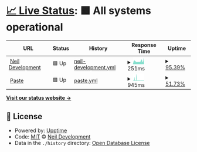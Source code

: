 # [📈 Live Status](https://NeilDevelopment.github.io/status): <!--live status--> **🟩 All systems operational**

<!--start: status pages-->
<!-- This summary is generated by Upptime (https://github.com/upptime/upptime) -->
<!-- Do not edit this manually, your changes will be overwritten -->
<!-- prettier-ignore -->
| URL | Status | History | Response Time | Uptime |
| --- | ------ | ------- | ------------- | ------ |
| <img alt="" src="https://favicons.githubusercontent.com/neildevelopment.xyz" height="13"> [Neil Development](https://neildevelopment.xyz) | 🟩 Up | [neil-development.yml](https://github.com/NeilDevelopment/status/commits/HEAD/history/neil-development.yml) | <details><summary><img alt="Response time graph" src="./graphs/neil-development/response-time-week.png" height="20"> 251ms</summary><br><a href="https://NeilDevelopment.github.io/status/history/neil-development"><img alt="Response time 230" src="https://img.shields.io/endpoint?url=https%3A%2F%2Fraw.githubusercontent.com%2FNeilDevelopment%2Fstatus%2FHEAD%2Fapi%2Fneil-development%2Fresponse-time.json"></a><br><a href="https://NeilDevelopment.github.io/status/history/neil-development"><img alt="24-hour response time 509" src="https://img.shields.io/endpoint?url=https%3A%2F%2Fraw.githubusercontent.com%2FNeilDevelopment%2Fstatus%2FHEAD%2Fapi%2Fneil-development%2Fresponse-time-day.json"></a><br><a href="https://NeilDevelopment.github.io/status/history/neil-development"><img alt="7-day response time 251" src="https://img.shields.io/endpoint?url=https%3A%2F%2Fraw.githubusercontent.com%2FNeilDevelopment%2Fstatus%2FHEAD%2Fapi%2Fneil-development%2Fresponse-time-week.json"></a><br><a href="https://NeilDevelopment.github.io/status/history/neil-development"><img alt="30-day response time 230" src="https://img.shields.io/endpoint?url=https%3A%2F%2Fraw.githubusercontent.com%2FNeilDevelopment%2Fstatus%2FHEAD%2Fapi%2Fneil-development%2Fresponse-time-month.json"></a><br><a href="https://NeilDevelopment.github.io/status/history/neil-development"><img alt="1-year response time 230" src="https://img.shields.io/endpoint?url=https%3A%2F%2Fraw.githubusercontent.com%2FNeilDevelopment%2Fstatus%2FHEAD%2Fapi%2Fneil-development%2Fresponse-time-year.json"></a></details> | <details><summary><a href="https://NeilDevelopment.github.io/status/history/neil-development">95.39%</a></summary><a href="https://NeilDevelopment.github.io/status/history/neil-development"><img alt="All-time uptime 97.42%" src="https://img.shields.io/endpoint?url=https%3A%2F%2Fraw.githubusercontent.com%2FNeilDevelopment%2Fstatus%2FHEAD%2Fapi%2Fneil-development%2Fuptime.json"></a><br><a href="https://NeilDevelopment.github.io/status/history/neil-development"><img alt="24-hour uptime 100.00%" src="https://img.shields.io/endpoint?url=https%3A%2F%2Fraw.githubusercontent.com%2FNeilDevelopment%2Fstatus%2FHEAD%2Fapi%2Fneil-development%2Fuptime-day.json"></a><br><a href="https://NeilDevelopment.github.io/status/history/neil-development"><img alt="7-day uptime 95.39%" src="https://img.shields.io/endpoint?url=https%3A%2F%2Fraw.githubusercontent.com%2FNeilDevelopment%2Fstatus%2FHEAD%2Fapi%2Fneil-development%2Fuptime-week.json"></a><br><a href="https://NeilDevelopment.github.io/status/history/neil-development"><img alt="30-day uptime 97.42%" src="https://img.shields.io/endpoint?url=https%3A%2F%2Fraw.githubusercontent.com%2FNeilDevelopment%2Fstatus%2FHEAD%2Fapi%2Fneil-development%2Fuptime-month.json"></a><br><a href="https://NeilDevelopment.github.io/status/history/neil-development"><img alt="1-year uptime 97.42%" src="https://img.shields.io/endpoint?url=https%3A%2F%2Fraw.githubusercontent.com%2FNeilDevelopment%2Fstatus%2FHEAD%2Fapi%2Fneil-development%2Fuptime-year.json"></a></details>
| <img alt="" src="https://favicons.githubusercontent.com/paste.neildevelopment.xyz" height="13"> [Paste](https://paste.neildevelopment.xyz) | 🟩 Up | [paste.yml](https://github.com/NeilDevelopment/status/commits/HEAD/history/paste.yml) | <details><summary><img alt="Response time graph" src="./graphs/paste/response-time-week.png" height="20"> 945ms</summary><br><a href="https://NeilDevelopment.github.io/status/history/paste"><img alt="Response time 945" src="https://img.shields.io/endpoint?url=https%3A%2F%2Fraw.githubusercontent.com%2FNeilDevelopment%2Fstatus%2FHEAD%2Fapi%2Fpaste%2Fresponse-time.json"></a><br><a href="https://NeilDevelopment.github.io/status/history/paste"><img alt="24-hour response time 456" src="https://img.shields.io/endpoint?url=https%3A%2F%2Fraw.githubusercontent.com%2FNeilDevelopment%2Fstatus%2FHEAD%2Fapi%2Fpaste%2Fresponse-time-day.json"></a><br><a href="https://NeilDevelopment.github.io/status/history/paste"><img alt="7-day response time 945" src="https://img.shields.io/endpoint?url=https%3A%2F%2Fraw.githubusercontent.com%2FNeilDevelopment%2Fstatus%2FHEAD%2Fapi%2Fpaste%2Fresponse-time-week.json"></a><br><a href="https://NeilDevelopment.github.io/status/history/paste"><img alt="30-day response time 945" src="https://img.shields.io/endpoint?url=https%3A%2F%2Fraw.githubusercontent.com%2FNeilDevelopment%2Fstatus%2FHEAD%2Fapi%2Fpaste%2Fresponse-time-month.json"></a><br><a href="https://NeilDevelopment.github.io/status/history/paste"><img alt="1-year response time 945" src="https://img.shields.io/endpoint?url=https%3A%2F%2Fraw.githubusercontent.com%2FNeilDevelopment%2Fstatus%2FHEAD%2Fapi%2Fpaste%2Fresponse-time-year.json"></a></details> | <details><summary><a href="https://NeilDevelopment.github.io/status/history/paste">51.73%</a></summary><a href="https://NeilDevelopment.github.io/status/history/paste"><img alt="All-time uptime 28.95%" src="https://img.shields.io/endpoint?url=https%3A%2F%2Fraw.githubusercontent.com%2FNeilDevelopment%2Fstatus%2FHEAD%2Fapi%2Fpaste%2Fuptime.json"></a><br><a href="https://NeilDevelopment.github.io/status/history/paste"><img alt="24-hour uptime 97.90%" src="https://img.shields.io/endpoint?url=https%3A%2F%2Fraw.githubusercontent.com%2FNeilDevelopment%2Fstatus%2FHEAD%2Fapi%2Fpaste%2Fuptime-day.json"></a><br><a href="https://NeilDevelopment.github.io/status/history/paste"><img alt="7-day uptime 51.73%" src="https://img.shields.io/endpoint?url=https%3A%2F%2Fraw.githubusercontent.com%2FNeilDevelopment%2Fstatus%2FHEAD%2Fapi%2Fpaste%2Fuptime-week.json"></a><br><a href="https://NeilDevelopment.github.io/status/history/paste"><img alt="30-day uptime 28.95%" src="https://img.shields.io/endpoint?url=https%3A%2F%2Fraw.githubusercontent.com%2FNeilDevelopment%2Fstatus%2FHEAD%2Fapi%2Fpaste%2Fuptime-month.json"></a><br><a href="https://NeilDevelopment.github.io/status/history/paste"><img alt="1-year uptime 28.95%" src="https://img.shields.io/endpoint?url=https%3A%2F%2Fraw.githubusercontent.com%2FNeilDevelopment%2Fstatus%2FHEAD%2Fapi%2Fpaste%2Fuptime-year.json"></a></details>

<!--end: status pages-->

[**Visit our status website →**](https://NeilDevelopment.github.io/status)

## 📄 License

- Powered by: [Upptime](https://github.com/upptime/upptime)
- Code: [MIT](./LICENSE) © [Neil Development](https://neildevelopment.ml)
- Data in the `./history` directory: [Open Database License](https://opendatacommons.org/licenses/odbl/1-0/)
